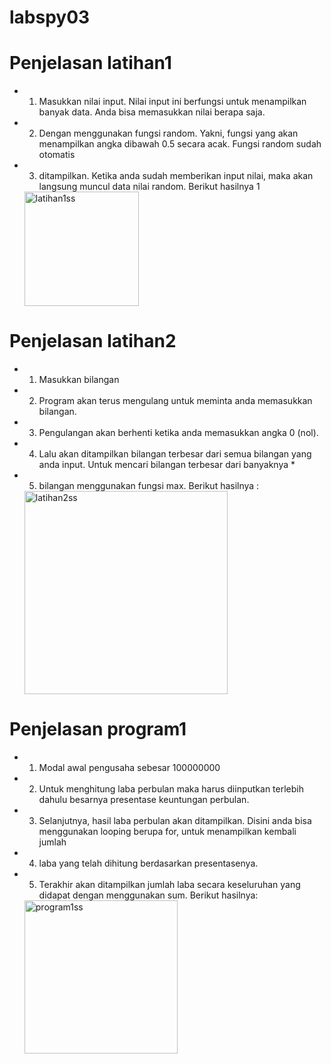 # labspy03
# Penjelasan latihan1
* 1. Masukkan nilai input. Nilai input ini berfungsi untuk menampilkan banyak data. Anda bisa memasukkan nilai berapa saja.
* 2. Dengan menggunakan fungsi random. Yakni, fungsi yang akan menampilkan angka dibawah 0.5 secara acak. Fungsi random sudah otomatis
* 3. ditampilkan. Ketika anda sudah memberikan input nilai, maka akan langsung muncul data nilai random. Berikut hasilnya 1

  <img width="183" alt="latihan1ss" src="https://user-images.githubusercontent.com/57305570/68953949-8bad6500-07f5-11ea-84b4-9b2e32524784.png">

# Penjelasan latihan2
* 1. Masukkan bilangan
* 2. Program akan terus mengulang untuk meminta anda memasukkan bilangan.
* 3. Pengulangan akan berhenti ketika anda memasukkan angka 0 (nol).
* 4. Lalu akan ditampilkan bilangan terbesar dari semua bilangan yang anda input. Untuk mencari bilangan terbesar dari banyaknya *
* 5. bilangan menggunakan fungsi max. Berikut hasilnya :

  <img width="325" alt="latihan2ss" src="https://user-images.githubusercontent.com/57305570/68954341-6e2ccb00-07f6-11ea-9e35-4393b4f82501.png">

# Penjelasan program1
* 1. Modal awal pengusaha sebesar 100000000
* 2. Untuk menghitung laba perbulan maka harus diinputkan terlebih dahulu besarnya presentase keuntungan perbulan.
* 3. Selanjutnya, hasil laba perbulan akan ditampilkan. Disini anda bisa menggunakan looping berupa for, untuk menampilkan kembali jumlah
* 4. laba yang telah dihitung berdasarkan presentasenya.
* 5. Terakhir akan ditampilkan jumlah laba secara keseluruhan yang didapat dengan menggunakan sum. Berikut hasilnya:

  <img width="245" alt="program1ss" src="https://user-images.githubusercontent.com/57305570/68954799-5275f480-07f7-11ea-9608-68fbdcaedb77.png">
